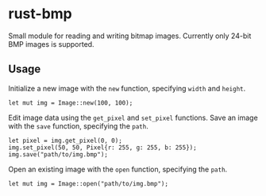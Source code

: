rust-bmp
========
Small module for reading and writing bitmap images.
Currently only 24-bit BMP images is supported.

Usage
-----
Initialize a new image with the `new` function, specifying `width` and `height`.
```
let mut img = Image::new(100, 100);
```
Edit image data using the `get_pixel` and `set_pixel` functions.
Save an image with the `save` function, specifying the `path`.
```
let pixel = img.get_pixel(0, 0);
img.set_pixel(50, 50, Pixel{r: 255, g: 255, b: 255});
img.save("path/to/img.bmp");
```
Open an existing image with the `open` function, specifying the `path`.
```
let mut img = Image::open("path/to/img.bmp");
```
